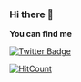 ### Hi there 👋

**You can find me**

[![Twitter Badge](https://img.shields.io/badge/-@dygcrn-1ca0f1?style=flat-square&labelColor=1ca0f1&logo=twitter&logoColor=white&link=https://twitter.com/dygcrn)](https://twitter.com/dygcrn) 


[![HitCount](http://hits.dwyl.com/duyguceren/https://githubcom/duyguceren/duyguceren.svg)](http://hits.dwyl.com/duyguceren/https://githubcom/duyguceren/duyguceren)
<!--
**duyguceren/duyguceren** is a ✨ _special_ ✨ repository because its `README.md` (this file) appears on your GitHub profile.

Here are some ideas to get you started:

- 🔭 I’m currently working on ...
- 🌱 I’m currently learning ...
- 👯 I’m looking to collaborate on ...
- 🤔 I’m looking for help with ...
- 💬 Ask me about ...
- 📫 How to reach me: ...
- 😄 Pronouns: ...
- ⚡ Fun fact: ...
-->
